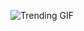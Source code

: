 ![Trending GIF](https://media4.giphy.com/media/v1.Y2lkPThiYjIxNzcyNmh3b2NjaGMxejN0ZGM1dTJmZmhzeHYyYTNkMWJ4bGFod3NrZmN5OCZlcD12MV9naWZzX3NlYXJjaCZjdD1n/MT5UUV1d4CXE2A37Dg/giphy.gif)
